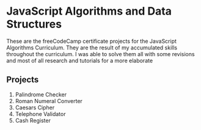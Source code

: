 # JavaScript Algorithms and Data Structures
These are the freeCodeCamp certificate projects for the JavaScript Algorithms Curriculum. They are the result of my accumulated skills throughout the curriculum. I was able to solve them all with some revisions and most of all research and tutorials for a more elaborate 

## Projects
1. Palindrome Checker
2. Roman Numeral Converter
3. Caesars Cipher
4. Telephone Validator
5. Cash Register 